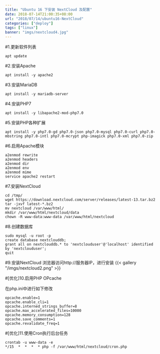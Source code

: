 ```yaml
---
title: "Ubuntu 16 下安装 NextCloud 及配置"
date: 2018-07-14T21:00:35+08:00
url: "2018/07/14/ubuntu16-NextCloud"
categories: ["deploy"]
tags: ["linux"]
banner: "imgs/nextcloud4.jpg"
---
```


<!--more-->
#1.更新软件列表
```
apt update
```

#2.安装Apache
```
apt install -y apache2
```

#3.安装MariaDB
```
apt install -y mariadb-server
```

#4.安装PHP7
```
apt install -y libapache2-mod-php7.0
```

#5.安装PHP各种扩展
```
apt install -y php7.0-gd php7.0-json php7.0-mysql php7.0-curl php7.0-mbstring php7.0-intl php7.0-mcrypt php-imagick php7.0-xml php7.0-zip
```

#6.启用Apache模块
```
a2enmod rewrite
a2enmod headers
a2enmod dir
a2enmod env
a2enmod mime
service apache2 restart
```

#7.安装NextCloud
```
cd /tmp/
wget https://download.nextcloud.com/server/releases/latest-13.tar.bz2
tar -jxvf latest-*.bz2
mv nextcloud /var/www/html/
mkdir /var/www/html/nextcloud/data
chown -R www-data:www-data /var/www/html/nextcloud
```

#8.创建数据库
```
sudo mysql -u root -p
create database nextclouddb;
grant all on nextclouddb.* to 'nextclouduser'@'localhost' identified by 'nextclouduser';
quit
```

#9.安装NextCloud
浏览器访问http://服务器IP，进行安装
{{< gallery "/imgs/nextcloud2.png" >}}

#[优化]10.启用PHP OPcache

在php.ini中进行如下修改
```
opcache.enable=1
opcache.enable_cli=1
opcache.interned_strings_buffer=8
opcache.max_accelerated_files=10000
opcache.memory_consumption=128
opcache.save_comments=1
opcache.revalidate_freq=1
```

#[优化]11.使用Cron执行后台任务
```
crontab -u www-data -e
*/15  *  *  *  * php -f /var/www/html/nextcloud/cron.php
```

<!--more-->
